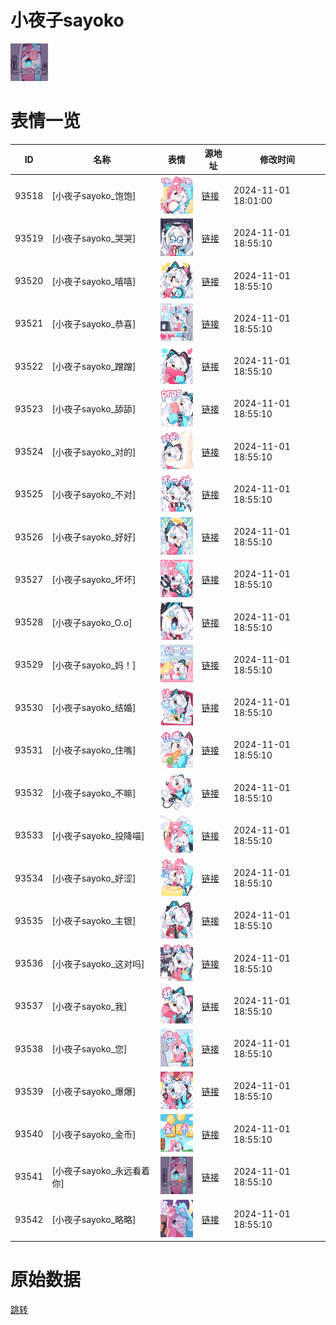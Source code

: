 # 小夜子sayoko

<img src="./cover.png" height="60" alt="cover" />

# 表情一览

|ID|名称|表情|源地址|修改时间|
|----|----|----|----|----|
|93518|[小夜子sayoko_饱饱]|<img src="./pic/093518_%5B小夜子sayoko_饱饱%5D.png" height="60" alt="饱饱"/>|[链接](https://i0.hdslb.com/bfs/garb/6306c875aae1dfba3a1d73b41125e13aeaf9ac7d.png)|2024-11-01 18:01:00|
|93519|[小夜子sayoko_哭哭]|<img src="./pic/093519_%5B小夜子sayoko_哭哭%5D.png" height="60" alt="哭哭"/>|[链接](https://i0.hdslb.com/bfs/garb/fb05d3a5d76e1b8faac3e678439bb3e8964ceb43.png)|2024-11-01 18:55:10|
|93520|[小夜子sayoko_嘻嘻]|<img src="./pic/093520_%5B小夜子sayoko_嘻嘻%5D.png" height="60" alt="嘻嘻"/>|[链接](https://i0.hdslb.com/bfs/garb/1c344d935fe48166b5cfe8f939c58d30a117f09b.png)|2024-11-01 18:55:10|
|93521|[小夜子sayoko_恭喜]|<img src="./pic/093521_%5B小夜子sayoko_恭喜%5D.png" height="60" alt="恭喜"/>|[链接](https://i0.hdslb.com/bfs/garb/8e80342cc38513af7a53663e0b050663a175f4b3.png)|2024-11-01 18:55:10|
|93522|[小夜子sayoko_蹭蹭]|<img src="./pic/093522_%5B小夜子sayoko_蹭蹭%5D.png" height="60" alt="蹭蹭"/>|[链接](https://i0.hdslb.com/bfs/garb/13684eb59004fa1b756c2c05872eda6229c188df.png)|2024-11-01 18:55:10|
|93523|[小夜子sayoko_舔舔]|<img src="./pic/093523_%5B小夜子sayoko_舔舔%5D.png" height="60" alt="舔舔"/>|[链接](https://i0.hdslb.com/bfs/garb/549252e1276f42ec01f0fd15b6e8f993b44e3806.png)|2024-11-01 18:55:10|
|93524|[小夜子sayoko_对的]|<img src="./pic/093524_%5B小夜子sayoko_对的%5D.png" height="60" alt="对的"/>|[链接](https://i0.hdslb.com/bfs/garb/059d05cce688d3edd4d1807b4a1ed7cfb7d9e346.png)|2024-11-01 18:55:10|
|93525|[小夜子sayoko_不对]|<img src="./pic/093525_%5B小夜子sayoko_不对%5D.png" height="60" alt="不对"/>|[链接](https://i0.hdslb.com/bfs/garb/52fb66139c5c2178965043d2903bef8bab9f43e6.png)|2024-11-01 18:55:10|
|93526|[小夜子sayoko_好好]|<img src="./pic/093526_%5B小夜子sayoko_好好%5D.png" height="60" alt="好好"/>|[链接](https://i0.hdslb.com/bfs/garb/e66d945794cd9e8ad643d8abff7443bac150aba9.png)|2024-11-01 18:55:10|
|93527|[小夜子sayoko_坏坏]|<img src="./pic/093527_%5B小夜子sayoko_坏坏%5D.png" height="60" alt="坏坏"/>|[链接](https://i0.hdslb.com/bfs/garb/ed2ae7cc8432eb9f20ae58b8d5b65e566c8d34b6.png)|2024-11-01 18:55:10|
|93528|[小夜子sayoko_O.o]|<img src="./pic/093528_%5B小夜子sayoko_O.o%5D.png" height="60" alt="O.o"/>|[链接](https://i0.hdslb.com/bfs/garb/9f8ff434c6820aeac7a0b36b202d6d45f1564c1f.png)|2024-11-01 18:55:10|
|93529|[小夜子sayoko_妈！]|<img src="./pic/093529_%5B小夜子sayoko_妈！%5D.png" height="60" alt="妈！"/>|[链接](https://i0.hdslb.com/bfs/garb/6e1516719fc8b4f78b211aa081cacb3a4bc8efe6.png)|2024-11-01 18:55:10|
|93530|[小夜子sayoko_结婚]|<img src="./pic/093530_%5B小夜子sayoko_结婚%5D.png" height="60" alt="结婚"/>|[链接](https://i0.hdslb.com/bfs/garb/6982ade727efccdf851817a7ff2ed7dbc85765dd.png)|2024-11-01 18:55:10|
|93531|[小夜子sayoko_住嘴]|<img src="./pic/093531_%5B小夜子sayoko_住嘴%5D.png" height="60" alt="住嘴"/>|[链接](https://i0.hdslb.com/bfs/garb/ca248f02fac504afdf73459e198577f88abc423f.png)|2024-11-01 18:55:10|
|93532|[小夜子sayoko_不嘛]|<img src="./pic/093532_%5B小夜子sayoko_不嘛%5D.png" height="60" alt="不嘛"/>|[链接](https://i0.hdslb.com/bfs/garb/53791b0b011c1c15b87c8cbd46fda2f76cb7c186.png)|2024-11-01 18:55:10|
|93533|[小夜子sayoko_投降喵]|<img src="./pic/093533_%5B小夜子sayoko_投降喵%5D.png" height="60" alt="投降喵"/>|[链接](https://i0.hdslb.com/bfs/garb/e0399941fbd5e24ee5c70bc9a9d8daf63cf0855d.png)|2024-11-01 18:55:10|
|93534|[小夜子sayoko_好涩]|<img src="./pic/093534_%5B小夜子sayoko_好涩%5D.png" height="60" alt="好涩"/>|[链接](https://i0.hdslb.com/bfs/garb/4a7b42a6c4648fba721ab5aba9d6da3cd4552fb3.png)|2024-11-01 18:55:10|
|93535|[小夜子sayoko_主银]|<img src="./pic/093535_%5B小夜子sayoko_主银%5D.png" height="60" alt="主银"/>|[链接](https://i0.hdslb.com/bfs/garb/10af491cc7f56fc37f7fe5856054540b7a6852a5.png)|2024-11-01 18:55:10|
|93536|[小夜子sayoko_这对吗]|<img src="./pic/093536_%5B小夜子sayoko_这对吗%5D.png" height="60" alt="这对吗"/>|[链接](https://i0.hdslb.com/bfs/garb/100ac2a0ba844571a8f5b4bfe3e2147fbf0a844b.png)|2024-11-01 18:55:10|
|93537|[小夜子sayoko_我]|<img src="./pic/093537_%5B小夜子sayoko_我%5D.png" height="60" alt="我"/>|[链接](https://i0.hdslb.com/bfs/garb/e03403083cfc57875e0d1655cdb59dddd3b0a331.png)|2024-11-01 18:55:10|
|93538|[小夜子sayoko_您]|<img src="./pic/093538_%5B小夜子sayoko_您%5D.png" height="60" alt="您"/>|[链接](https://i0.hdslb.com/bfs/garb/a148e08b1f3feab86f782331fa09d042284f1848.png)|2024-11-01 18:55:10|
|93539|[小夜子sayoko_爆爆]|<img src="./pic/093539_%5B小夜子sayoko_爆爆%5D.png" height="60" alt="爆爆"/>|[链接](https://i0.hdslb.com/bfs/garb/fb1d1bd39b543e589b63156c4e9b6a99111767a9.png)|2024-11-01 18:55:10|
|93540|[小夜子sayoko_金币]|<img src="./pic/093540_%5B小夜子sayoko_金币%5D.png" height="60" alt="金币"/>|[链接](https://i0.hdslb.com/bfs/garb/498fed3768e058e27e4cdc920c9ae2767a4383f1.png)|2024-11-01 18:55:10|
|93541|[小夜子sayoko_永远看着你]|<img src="./pic/093541_%5B小夜子sayoko_永远看着你%5D.png" height="60" alt="永远看着你"/>|[链接](https://i0.hdslb.com/bfs/garb/0480905f758f5e7ed700ffd0385017c97ec54f11.png)|2024-11-01 18:55:10|
|93542|[小夜子sayoko_略略]|<img src="./pic/093542_%5B小夜子sayoko_略略%5D.png" height="60" alt="略略"/>|[链接](https://i0.hdslb.com/bfs/garb/0fd5f6ddff188185f2072df81c823446de43163c.png)|2024-11-01 18:55:10|

# 原始数据

[跳转](./raw.json)

